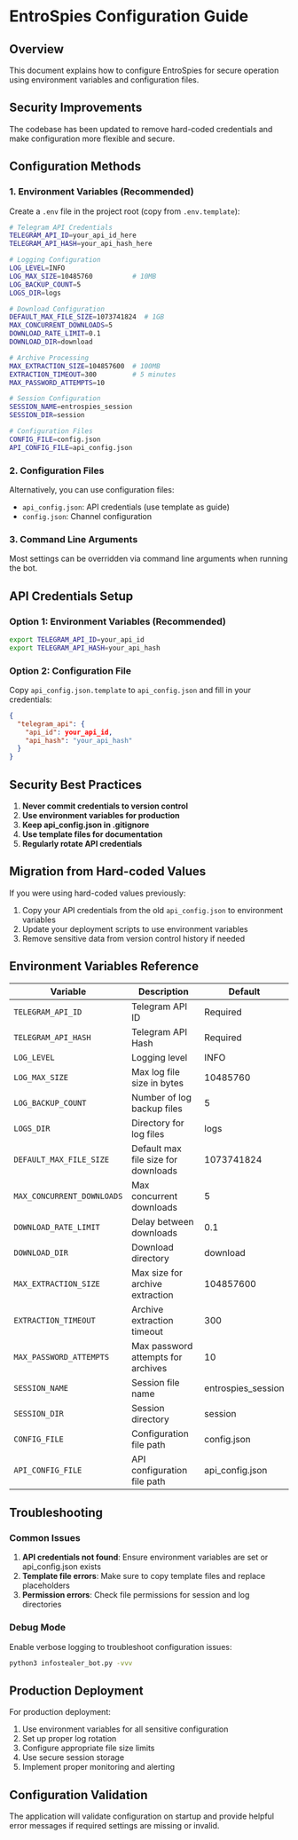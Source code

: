 # EntroSpies Configuration Guide

## Overview
This document explains how to configure EntroSpies for secure operation using environment variables and configuration files.

## Security Improvements
The codebase has been updated to remove hard-coded credentials and make configuration more flexible and secure.

## Configuration Methods

### 1. Environment Variables (Recommended)
Create a `.env` file in the project root (copy from `.env.template`):

```bash
# Telegram API Credentials
TELEGRAM_API_ID=your_api_id_here
TELEGRAM_API_HASH=your_api_hash_here

# Logging Configuration
LOG_LEVEL=INFO
LOG_MAX_SIZE=10485760          # 10MB
LOG_BACKUP_COUNT=5
LOGS_DIR=logs

# Download Configuration
DEFAULT_MAX_FILE_SIZE=1073741824  # 1GB
MAX_CONCURRENT_DOWNLOADS=5
DOWNLOAD_RATE_LIMIT=0.1
DOWNLOAD_DIR=download

# Archive Processing
MAX_EXTRACTION_SIZE=104857600  # 100MB
EXTRACTION_TIMEOUT=300         # 5 minutes
MAX_PASSWORD_ATTEMPTS=10

# Session Configuration
SESSION_NAME=entrospies_session
SESSION_DIR=session

# Configuration Files
CONFIG_FILE=config.json
API_CONFIG_FILE=api_config.json
```

### 2. Configuration Files
Alternatively, you can use configuration files:

- `api_config.json`: API credentials (use template as guide)
- `config.json`: Channel configuration

### 3. Command Line Arguments
Most settings can be overridden via command line arguments when running the bot.

## API Credentials Setup

### Option 1: Environment Variables (Recommended)
```bash
export TELEGRAM_API_ID=your_api_id
export TELEGRAM_API_HASH=your_api_hash
```

### Option 2: Configuration File
Copy `api_config.json.template` to `api_config.json` and fill in your credentials:

```json
{
  "telegram_api": {
    "api_id": your_api_id,
    "api_hash": "your_api_hash"
  }
}
```

## Security Best Practices

1. **Never commit credentials to version control**
2. **Use environment variables for production**
3. **Keep api_config.json in .gitignore**
4. **Use template files for documentation**
5. **Regularly rotate API credentials**

## Migration from Hard-coded Values

If you were using hard-coded values previously:

1. Copy your API credentials from the old `api_config.json` to environment variables
2. Update your deployment scripts to use environment variables
3. Remove sensitive data from version control history if needed

## Environment Variables Reference

| Variable | Description | Default |
|----------|-------------|---------|
| `TELEGRAM_API_ID` | Telegram API ID | Required |
| `TELEGRAM_API_HASH` | Telegram API Hash | Required |
| `LOG_LEVEL` | Logging level | INFO |
| `LOG_MAX_SIZE` | Max log file size in bytes | 10485760 |
| `LOG_BACKUP_COUNT` | Number of log backup files | 5 |
| `LOGS_DIR` | Directory for log files | logs |
| `DEFAULT_MAX_FILE_SIZE` | Default max file size for downloads | 1073741824 |
| `MAX_CONCURRENT_DOWNLOADS` | Max concurrent downloads | 5 |
| `DOWNLOAD_RATE_LIMIT` | Delay between downloads | 0.1 |
| `DOWNLOAD_DIR` | Download directory | download |
| `MAX_EXTRACTION_SIZE` | Max size for archive extraction | 104857600 |
| `EXTRACTION_TIMEOUT` | Archive extraction timeout | 300 |
| `MAX_PASSWORD_ATTEMPTS` | Max password attempts for archives | 10 |
| `SESSION_NAME` | Session file name | entrospies_session |
| `SESSION_DIR` | Session directory | session |
| `CONFIG_FILE` | Configuration file path | config.json |
| `API_CONFIG_FILE` | API configuration file path | api_config.json |

## Troubleshooting

### Common Issues

1. **API credentials not found**: Ensure environment variables are set or api_config.json exists
2. **Template file errors**: Make sure to copy template files and replace placeholders
3. **Permission errors**: Check file permissions for session and log directories

### Debug Mode

Enable verbose logging to troubleshoot configuration issues:

```bash
python3 infostealer_bot.py -vvv
```

## Production Deployment

For production deployment:

1. Use environment variables for all sensitive configuration
2. Set up proper log rotation
3. Configure appropriate file size limits
4. Use secure session storage
5. Implement proper monitoring and alerting

## Configuration Validation

The application will validate configuration on startup and provide helpful error messages if required settings are missing or invalid.